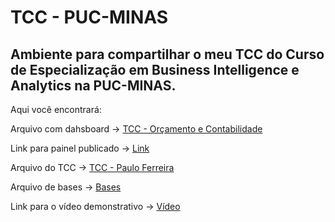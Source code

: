 # TCC - PUC-MINAS

## Ambiente para compartilhar o meu TCC do Curso de Especialização em Business Intelligence e Analytics na PUC-MINAS.

Aqui você encontrará:

Arquivo com dahsboard -> [TCC - Orçamento e Contabilidade](https://github.com/pauloeferreira/TCC/blob/main/TCC%20-%20Or%C3%A7amento%20e%20Contabilidade.pbix)

Link para painel publicado -> [Link](https://app.powerbi.com/view?r=eyJrIjoiMTA0Y2Y0NDAtYzU4MS00MzE4LWEzMmItNzY3MDlmMDJhYTRkIiwidCI6IjFmMjZkOTgzLTZjMTMtNGFmNC05Zjg1LWMwZjU1NTk3MzY1NyJ9)

Arquivo do TCC -> [TCC - Paulo Ferreira](https://github.com/pauloeferreira/TCC/blob/main/TCC%20-%20Paulo%20Ferreira.pdf)

Arquivo de bases -> [Bases](https://github.com/pauloeferreira/TCC/tree/main/base)

Link para o vídeo demonstrativo -> [Vídeo](https://www.loom.com/share/239b6f6725a84008a968c37daeb0934a)

